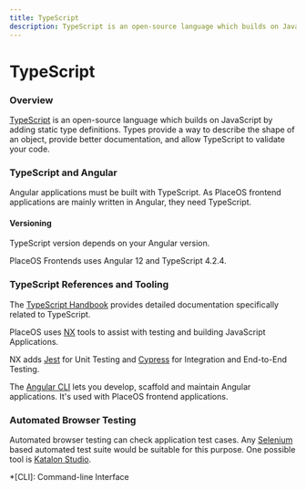 ```yaml
---
title: TypeScript
description: TypeScript is an open-source language which builds on JavaScript
---
```


# TypeScript

### Overview

[TypeScript](https://www.typescriptlang.org/) is an open-source language which builds on JavaScript by adding static type definitions. Types provide a way to describe the shape of an object, provide better documentation, and allow TypeScript to validate your code.

### TypeScript and Angular

Angular applications must be built with TypeScript. As PlaceOS frontend applications are mainly written in Angular, they need TypeScript.

#### Versioning

TypeScript version depends on your Angular version.

PlaceOS Frontends uses Angular 12 and TypeScript 4.2.4.

### TypeScript References and Tooling

The [TypeScript Handbook](https://www.typescriptlang.org/docs/handbook) provides detailed documentation specifically related to TypeScript.

PlaceOS uses [NX](https://nx.dev/) tools to assist with testing and building JavaScript Applications.

NX adds [Jest](https://jestjs.io/) for Unit Testing and [Cypress](https://www.cypress.io/) for Integration and End-to-End Testing.

The [Angular CLI](https://angular.io/cli) lets you develop, scaffold and maintain Angular applications. It's used with PlaceOS frontend applications.

### Automated Browser Testing

Automated browser testing can check application test cases. Any [Selenium](https://www.selenium.dev/) based automated test suite would be suitable for this purpose. One possible tool is [Katalon Studio](https://www.katalon.com/).

\*\[CLI]: Command-line Interface
